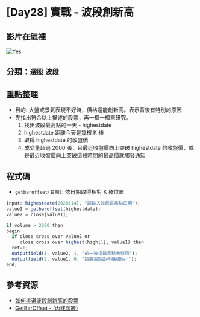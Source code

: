# [Day28] 實戰 - 波段創新高

## 影片在這裡

[![Yes](https://img.youtube.com/vi/2us8MQp0nR0/0.jpg)](https://www.youtube.com/watch?v=2us8MQp0nR0)

## 分類：`選股` `波段`

## 重點整理

- 目的: 大盤或景氣表現不好時，價格還能創新高。表示背後有特別的原因
- 先找出符合以上描述的股票，再一檔一檔來研究。
  1. 找出波段最高點的一天 - highestdate
  2. highestdate 距離今天是幾根 K 棒
  3. 取得 highestdate 的收盤價
  4. 成交量超過 2000 張，且最近收盤價向上突破 highestdate 的收盤價，或是最近收盤價向上突破這段時間的最高價就觸發通知

## 程式碼

- `getbaroffset(日期)`: 依日期取得相對 K 棒位置

```javascript
input: highestdate(2020114), "請輸入波段最高點日期");
value1 = getbaroffset(highestdate);
value2 = close[value1];

if volume > 2000 then
begin
  if close cross over value2 or
     close cross over highest(high[1], value1) then
  ret=1;
  outputfield(1, value2, 1, "前一波指數高點收盤價");
  outputfield(2, value1, 0, "指數高點距今幾根bar");
end;
```

## 參考資源

- [如何挑選波段創新高的股票](http://www.xq.com.tw/videoteach//videoteach/%e5%a6%82%e4%bd%95%e6%8c%91%e9%81%b8%e6%b3%a2%e6%ae%b5%e5%89%b5%e6%96%b0%e9%ab%98%e7%9a%84%e8%82%a1%e7%a5%a8/)
- [GetBarOffset - (內建函數)](https://xshelp.xq.com.tw/XSHelp/?HelpName=GetBarOffset&group=GENERALFUNC)
